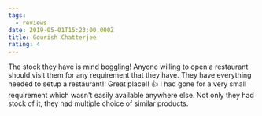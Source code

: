 ```yaml
---
tags:
  - reviews
date: 2019-05-01T15:23:00.000Z
title: Gourish Chatterjee
rating: 4
---
```

The stock they have is mind boggling! Anyone willing to open a restaurant should visit them for any requirement that they have. They have everything needed to setup a restaurant!! Great place!! 👍
I had gone for a very small requirement which wasn't easily available anywhere else. Not only they had stock of it, they had multiple choice of similar products.
